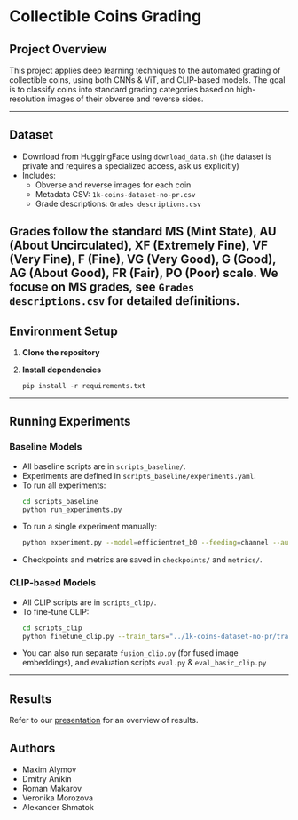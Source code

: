 # Collectible Coins Grading

## Project Overview

This project applies deep learning techniques to the automated grading of collectible coins, using both CNNs & ViT, and CLIP-based models. The goal is to classify coins into standard grading categories based on high-resolution images of their obverse and reverse sides.

---

## Dataset

- Download from HuggingFace using `download_data.sh` (the dataset is private and requires a specialized access, ask us explicitly)
- Includes:
  - Obverse and reverse images for each coin
  - Metadata CSV: `1k-coins-dataset-no-pr.csv`
  - Grade descriptions: `Grades descriptions.csv`

Grades follow the standard MS (Mint State), AU (About Uncirculated), XF (Extremely Fine), VF (Very Fine), F (Fine), VG (Very Good), G (Good), AG (About Good), FR (Fair), PO (Poor) scale. We focuse on MS grades, see `Grades descriptions.csv` for detailed definitions.
---

## Environment Setup

1. **Clone the repository**
2. **Install dependencies**

    ```pip install -r requirements.txt```

---

## Running Experiments

### Baseline Models

- All baseline scripts are in `scripts_baseline/`.
- Experiments are defined in `scripts_baseline/experiments.yaml`.
- To run all experiments:
  ```bash
  cd scripts_baseline
  python run_experiments.py
  ```
- To run a single experiment manually:
  ```bash
  python experiment.py --model=efficientnet_b0 --feeding=channel --augmentation=baseline --learning_rate=0.0003 --batch_size=128 --run_name=example
  ```
- Checkpoints and metrics are saved in `checkpoints/` and `metrics/`.

### CLIP-based Models

- All CLIP scripts are in `scripts_clip/`.
- To fine-tune CLIP:
  ```bash
  cd scripts_clip
  python finetune_clip.py --train_tars="../1k-coins-dataset-no-pr/train-dataset-{0000..0029}.tar" --test_tars="../1k-coins-dataset-no-pr/test-dataset-{0000..0003}.tar" --meta_csv="../1k-coins-dataset-no-pr.csv" --grades_csv="../Grades descriptions.csv" --batch_size=32 --epochs=20 --lr=1e-5 --out_dir=checkpoints_clip
  ```
- You can also run separate `fusion_clip.py` (for fused image embeddings), and evaluation scripts `eval.py` & `eval_basic_clip.py`

---

## Results

Refer to our [presentation](https://docs.google.com/presentation/d/1CVD5CG28uZbv8Vkx4JBlqxHzR_xIpRIAGOdAHoBm3bo/edit?usp=sharing) for an overview of results.

## Authors
- Maxim Alymov
- Dmitry Anikin
- Roman Makarov
- Veronika Morozova
- Alexander Shmatok
